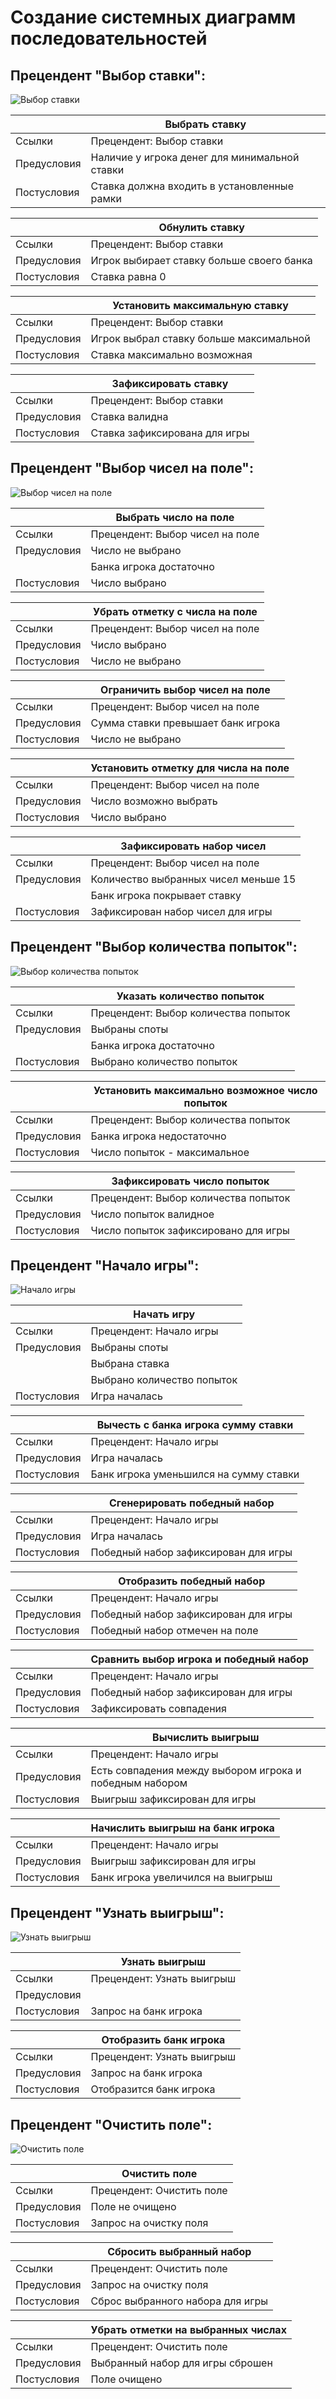 # Создание системных диаграмм последовательностей

## Прецендент "Выбор ставки":

![Выбор ставки](images/lab3/ставка.png)

|| Выбрать ставку |
|---|---|
| Ссылки | Прецендент: Выбор ставки |
| Предусловия | Наличие у игрока денег для минимальной ставки |
| Постусловия | Ставка должна входить в установленные рамки |

|| Обнулить ставку |
|---|---|
| Ссылки | Прецендент: Выбор ставки |
| Предусловия | Игрок выбирает ставку больше своего банка |
| Постусловия | Ставка равна 0 |

|| Установить максимальную ставку |
|---|---|
| Ссылки | Прецендент: Выбор ставки |
| Предусловия | Игрок выбрал ставку больше максимальной |
| Постусловия | Ставка максимально возможная |

|| Зафиксировать ставку |
|---|---|
| Ссылки | Прецендент: Выбор ставки |
| Предусловия | Ставка валидна |
| Постусловия | Ставка зафиксирована для игры |

## Прецендент "Выбор чисел на поле":

![Выбор чисел на поле](images/lab3/споты.png)

|| Выбрать число на поле |
|---|---|
| Ссылки | Прецендент: Выбор чисел на поле |
| Предусловия | Число не выбрано |
| | Банка игрока достаточно |
| Постусловия | Число выбрано |

|| Убрать отметку с числа на поле |
|---|---|
| Ссылки | Прецендент: Выбор чисел на поле |
| Предусловия | Число выбрано |
| Постусловия | Число не выбрано |

|| Ограничить выбор чисел на поле |
|---|---|
| Ссылки | Прецендент: Выбор чисел на поле |
| Предусловия | Сумма ставки превышает банк игрока |
| Постусловия | Число не выбрано |

|| Установить отметку для числа на поле |
|---|---|
| Ссылки | Прецендент: Выбор чисел на поле |
| Предусловия | Число возможно выбрать|
| Постусловия | Число выбрано |

|| Зафиксировать набор чисел |
|---|---|
| Ссылки | Прецендент: Выбор чисел на поле |
| Предусловия | Количество выбранных чисел меньше 15 |
| | Банк игрока покрывает ставку |
| Постусловия | Зафиксирован набор чисел для игры |


## Прецендент "Выбор количества попыток":

![Выбор количества попыток](images/lab3/число%20попыток.png)

|| Указать количество попыток |
|---|---|
| Ссылки | Прецендент: Выбор количества попыток |
| Предусловия | Выбраны споты |
| | Банка игрока достаточно |
| Постусловия | Выбрано количество попыток |

|| Установить максимально возможное число попыток |
|---|---|
| Ссылки | Прецендент: Выбор количества попыток |
| Предусловия | Банка игрока недостаточно |
| Постусловия | Число попыток - максимальное |

|| Зафиксировать число попыток |
|---|---|
| Ссылки | Прецендент: Выбор количества попыток |
| Предусловия | Число попыток валидное |
| Постусловия | Число попыток зафиксировано для игры |

## Прецендент "Начало игры":

![Начало игры](images/lab3/начать%20игру.png)

|| Начать игру |
|---|---|
| Ссылки | Прецендент: Начало игры |
| Предусловия | Выбраны споты |
| | Выбрана ставка |
| | Выбрано количество попыток |
| Постусловия | Игра началась |

|| Вычесть с банка игрока сумму ставки |
|---|---|
| Ссылки | Прецендент: Начало игры |
| Предусловия | Игра началась |
| Постусловия | Банк игрока уменьшился на сумму ставки |

|| Сгенерировать победный набор |
|---|---|
| Ссылки | Прецендент: Начало игры |
| Предусловия | Игра началась |
| Постусловия | Победный набор зафиксирован для игры |

|| Отобразить победный набор |
|---|---|
| Ссылки | Прецендент: Начало игры |
| Предусловия | Победный набор зафиксирован для игры |
| Постусловия | Победный набор отмечен на поле |

|| Сравнить выбор игрока и победный набор |
|---|---|
| Ссылки | Прецендент: Начало игры |
| Предусловия | Победный набор зафиксирован для игры |
| Постусловия | Зафиксировать совпадения |

|| Вычислить выигрыш |
|---|---|
| Ссылки | Прецендент: Начало игры |
| Предусловия | Есть совпадения между выбором игрока и победным набором |
| Постусловия | Выигрыш зафиксирован для игры |

|| Начислить выигрыш на банк игрока |
|---|---|
| Ссылки | Прецендент: Начало игры |
| Предусловия | Выигрыш зафиксирован для игры |
| Постусловия | Банк игрока увеличился на выигрыш |

## Прецендент "Узнать выигрыш":

![Узнать выигрыш](images/lab3/узнать%20выигрыш.png)

|| Узнать выигрыш |
|---|---|
| Ссылки | Прецендент: Узнать выигрыш |
| Предусловия |  |
| Постусловия | Запрос на банк игрока |

|| Отобразить банк игрока |
|---|---|
| Ссылки | Прецендент: Узнать выигрыш |
| Предусловия | Запрос на банк игрока |
| Постусловия | Отобразится банк игрока |

## Прецендент "Очистить поле":

![Очистить поле](images/lab3/очистить%20поле.png)

|| Очистить поле |
|---|---|
| Ссылки | Прецендент: Очистить поле |
| Предусловия | Поле не очищено |
| Постусловия | Запрос на очистку поля |

|| Сбросить выбранный набор |
|---|---|
| Ссылки | Прецендент: Очистить поле |
| Предусловия | Запрос на очистку поля |
| Постусловия | Сброс выбранного набора для игры |

|| Убрать отметки на выбранных числах |
|---|---|
| Ссылки | Прецендент: Очистить поле |
| Предусловия | Выбранный набор для игры сброшен |
| Постусловия | Поле очищено |